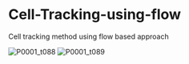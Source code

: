# Cell-Tracking-using-flow
Cell tracking method using flow based approach





![P0001_t088](https://user-images.githubusercontent.com/65157907/223442617-547025c9-a8ad-4b00-8ee6-a5203e85c282.png)
![P0001_t089](https://user-images.githubusercontent.com/65157907/223442640-de6cf7fb-fc01-47f4-8388-89362bdb4f60.png)
